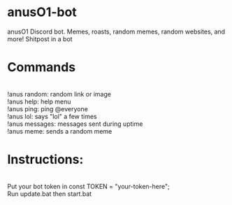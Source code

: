 # anusO1-bot
anusO1 Discord bot. Memes, roasts, random memes, random websites, and more! Shitpost in a bot<p>
  <h1>Commands</h1><br>
  !anus random: random link or image <br>
  !anus help: help menu <br>
  !anus ping: ping @everyone<br>
  !anus lol: says "lol" a few times<br>
  !anus messages: messages sent during uptime<br>
  !anus meme: sends a random meme<br>
<p>
  <h1>Instructions:</h1><br>
  Put your bot token in const TOKEN = "your-token-here";<br>
  Run update.bat then start.bat<br>
